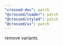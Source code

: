 ```yaml
---
"crossed-doc": patch
"@crossed/loader": patch
"@crossed/styled": patch
"@crossed/ui": patch
---
```


remove variants
